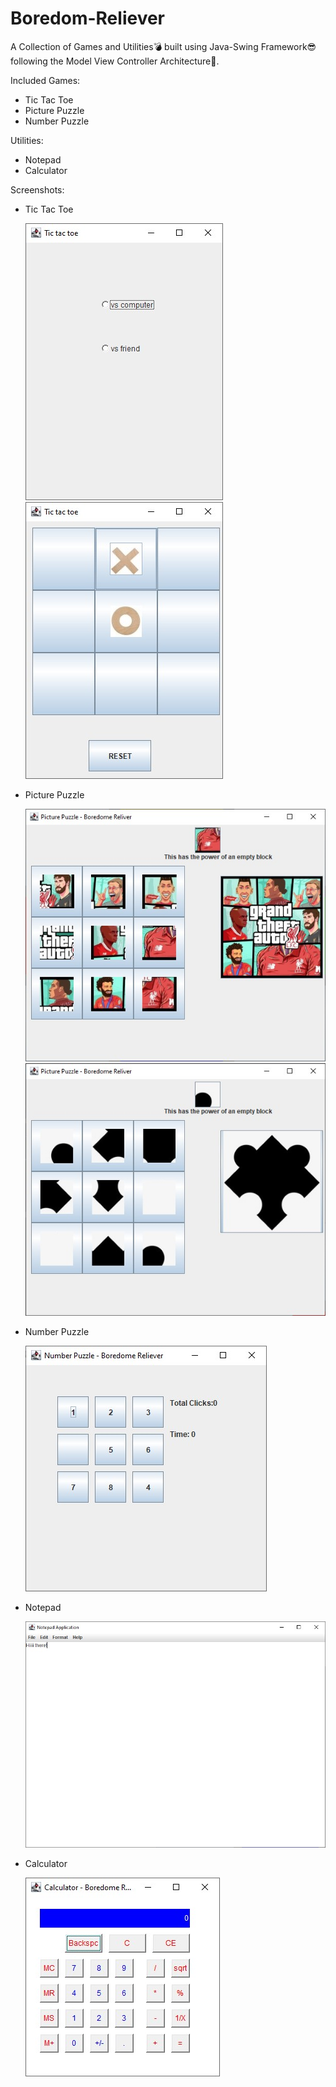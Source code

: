 # Boredom-Reliever

A Collection of Games and Utilities💣 built using Java-Swing Framework😎 following the Model View Controller Architecture🧱.

Included Games:
- Tic Tac Toe
- Picture Puzzle
- Number Puzzle

Utilities:
- Notepad
- Calculator

Screenshots:

- Tic Tac Toe

    ![Tic Tac Toe](src/Pics/TicTacToe.jpg)
    ![Tic Tac Toe](src/Pics/TicTacToe1.jpg)
 

- Picture Puzzle
  
    ![Image Puzzle](src/Pics/PicturePuzzle.jpg)
    ![Image Puzzle](src/Pics/PicturePuzzle1.jpg)
  
- Number Puzzle

    ![Number Puzzle](src/Pics/NumberPuzzle.jpg)
  
- Notepad

    ![Notepad](src/Pics/Notepad.jpg)
  
- Calculator

    ![Calculator](src/Pics/Calculator.jpg)
  
